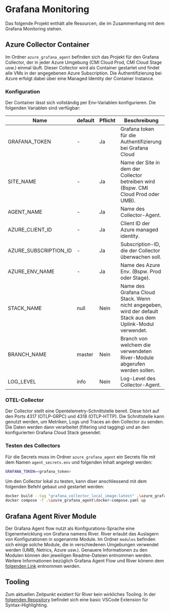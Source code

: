 # Grafana Monitoring

Das folgende Projekt enthält alle Resourcen, die im Zusammenhang mit dem Grafana Monitoring stehen.

## Azure Collector Container

Im Ordner `azure_grafana_agent` befinden sich das Projekt für den Grafana Collector, der in jeder Azure Umgebung (CMI Cloud Prod, CMI Cloud Stage usw.) einmal läuft. Dieser Collector wird als Container gestartet und findet alle VMs in der angegebenen Azure Subscription. Die Authentifizierung bei Azure erfolgt dabei über eine Managed Identity der Container Instance.

### Konfiguration

Der Container lässt sich vollständig per Env-Variablen konfigurieren. Die folgenden Variablen sind verfügbar:

| Name                  | default | Pflicht | Beschreibung                                                                                               |
| --------------------- | :------ | ------- | ---------------------------------------------------------------------------------------------------------- |
| GRAFANA_TOKEN         | -       | Ja      | Grafana token für die Authentifizierung bei Grafana Cloud                                                  |
| SITE_NAME             | -       | Ja      | Name der Site in dem der Collector betreiben wird (Bspw. CMI Cloud Prod oder UMB).                         |
| AGENT_NAME            | -       | Ja      | Name des Collector-Agent.                                                                                  |
| AZURE_CLIENT_ID       | -       | Ja      | Client ID der Azure managed identity.                                                                      |
| AZURE_SUBSCRIPTION_ID | -       | Ja      | Subscription-ID, die der Collector überwachen soll.                                                        |
| AZURE_ENV_NAME        | -       | Ja      | Name des Azure Env. (Bspw. Prod oder Stage).                                                               |
| STACK_NAME            | null    | Nein    | Name des Grafana Cloud Stack. Wenn nicht angegeben, wird der default Stack aus dem Uplink-Modul verwendet. |
| BRANCH_NAME           | master  | Nein    | Branch von welchem die verwendeten River-Module abgerufen werden sollen.                                   |
| LOG_LEVEL             | info    | Nein    | Log-Level des Collector-Agent.                                                                             |

### OTEL-Collector

Der Collector stellt eine Opentelemetry-Schnittstelle bereit. Diese hört auf den Ports 4317 (OTLP-GRPC) und 4318 (OTLP-HTTP). Die Schnittstelle kann genutzt werden, um Metriken, Logs und Traces an den Collector zu senden. Die Daten werden dann verarbeitet (filtering und tagging) und an den konfigurierten Grafana Cloud Stack gesendet.

### Testen des Collectors

Für die Secrets muss im Ordner `azure_grafana_agent` ein Secrets file mit dem Namen `agent_secrets.env` und folgenden Inhalt angelegt werden:

```bash
GRAFANA_TOKEN=<grafana_token>
```

Um den Collector lokal zu testen, kann diser anschliessend mit dem folgenden Befehl gebaut und gestartet werden:

```bash
docker build --tag "grafana_collector_local_image:latest" .\azure_grafana_agent\
docker compose -f .\azure_grafana_agent\docker-compose.yaml up
```

## Grafana Agent River Module

Der Grafana Agent flow nutzt als Konfigurations-Sprache eine Eigenentwicklung von Grafana namens River. River erlaubt das Auslagern von Konfigurationen in sogenannte Module. Im Ordner `modules` befinden sich einige solche Module, die in verschiedenen Umgebungen verwendet werden (UMB, Netrics, Azure usw.). Genauere Informationen zu den Modulen können den jeweiligen Readme-Dateien entnommen werden. Weitere Informationen bezüglich Grafana Agent Flow und River könenn dem [folgenden Link](https://grafana.com/docs/agent/latest/flow/) entnommen werden.

## Tooling

Zum aktuellen Zeitpunkt existiert für River kein wirkliches Tooling. In der [folgenden Repository](https://github.com/rfratto/vscode-river) befindet sich eine basic VSCode Extension für Syntax-Highlighting.
